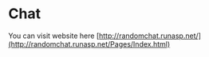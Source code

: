 # Chat



You can visit website here  [http://randomchat.runasp.net/](http://randomchat.runasp.net/Pages/Index.html)
